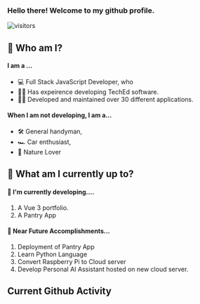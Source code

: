 ### Hello there! Welcome to my github profile.

![visitors](https://visitor-badge-reloaded.herokuapp.com/badge?page_id=austdobe.austdobe&color=00cf00)

## 🤔 Who am I?

#### I am a ... 

  -  💻 Full Stack JavaScript Developer, who
  -  🧑‍🏫 Has expeirence developing TechEd software.
  -  🧑‍💻 Developed and maintained over 30 different applications.

#### When I am not developing, I am a...

  -  🛠️ General handyman,
  -  🏎️ Car enthusiast,
  -  🌳 Nature Lover

## 🤔 What am I currently up to?

#### 🔨 I'm currently developing....

   1. A Vue 3 portfolio.
   2. A Pantry App

#### 🔮 Near Future Accomplishments...

   1. Deployment of Pantry App
   2. Learn Python Language
   3. Convert Raspberry Pi to Cloud server
   4. Develop Personal AI Assistant hosted on new cloud server.
   
## Current Github Activity

<!--START_SECTION:activity-->
